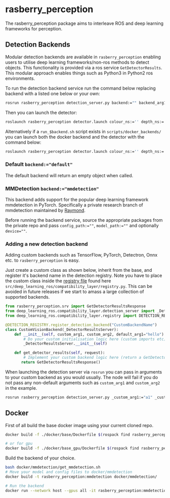 # rasberry_perception

The rasberry_perception package aims to interleave ROS and deep learning frameworks for perception.

## Detection Backends

Modular detection backends are available in `rasberry_perception` enabling users to utilise deep learning 
frameworks/non-ros methods to detect objects. This functionality is provided via a ros service `GetDetectorResults`. 
This modular approach enables things such as Python3 in Python2 ros environments.

To run the detection backend service run the command below replacing backend with a listed one below or your own:

```bash 
rosrun rasberry_perception detection_server.py backend:="" backend_arg1:=""
```

Then you can launch the detector:

```bash
roslaunch rasberry_perception detector.launch colour_ns:='' depth_ns:='' score:=''
```

Alternatively if a `run_$backend.sh` script exists in `scripts/docker_backends/` you can launch both the docker backend
and the detector with the command below:

```bash
roslaunch rasberry_perception detector.launch colour_ns:='' depth_ns:='' score:='' backend:="<your backend>"
```

### Default `backend:="default"`

The default backend will return an empty object when called.

### MMDetection `backend:="mmdetection"`

This backend adds support for the popular deep learning framework mmdetection in PyTorch. 
Specifically a private research branch of mmdetection maintained by [Raymond](https://github.com/RaymondKirk).

Before running the backend service, source the appropriate packages from the private repo and pass 
`config_path:=""`, `model_path:=""` and optionally `device=""`.

### Adding a new detection backend 

Adding custom backends such as TensorFlow, PyTorch, Detectron, Onnx etc. to `rasberry_perception` is easy. 

Just create a custom class as shown below, inherit from the base, and register it's backend name in the detection registry. 
Note you have to place the custom class inside the 
[registry file](src/deep_learning_ros/compatibility_layer/registry.py) found here `src/deep_learning_ros/compatibility_layer/registry.py`.
This can be avoided in future releases if we start to amass a large collection of supported backends.


```python
from rasberry_perception.srv import GetDetectorResultsResponse
from deep_learning_ros.compatibility_layer.detection_server import _DetectorResultsServer
from deep_learning_ros.compatibility_layer.registry import DETECTION_REGISTRY

@DETECTION_REGISTRY.register_detection_backend("CustomBackendName")
class CustomVisionBackend(_DetectorResultsServer):
    def __init__(self, custom_arg1, custom_arg2, default_arg1="hello"):
        # Do your custom initialisation logic here (custom imports etc)
        _DetectorResultsServer.__init__(self)

    def get_detector_results(self, request):
        # Implement your custom backend logic here (return a GetDetectorResultsResponse object)
       return GetDetectorResultsResponse()
```

When launching the detection server via `rosrun` you can pass in arguments to your custom backend as you would usually.
The node will fail if you do not pass any non-default arguments such as `custom_arg1` and `custom_arg2` in the example.

```bash
rosrun rasberry_perception detection_server.py _custom_arg1:="a1" _custom_arg2:="a2" _default_arg1"="world"
```

## Docker

First of all build the base docker image using your current cloned repo.

```bash
docker build -f ./docker/base/Dockerfile $(rospack find rasberry_perception) -t rasberry_perception:base

# or for gpu
docker build -f ./docker/base_gpu/Dockerfile $(rospack find rasberry_perception) -t rasberry_perception:base_gpu
```

Build the backend of your choice.

```bash
bash docker/mmdetection/get_mmdetection.sh
# Move your model and config files to docker/mmdetection
docker build -t rasberry_perception:mmdetection docker/mmdetection/

# Run the backend 
docker run --network host --gpus all -it rasberry_perception:mmdetection /start
```
